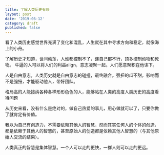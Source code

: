 ```yaml
---
title: 了解人类历史有感
layout: post
date: '2019-03-12'
category: draft
published: false
---
```


看了人类历史感觉世界充满了变化和混乱，人生就在其中寻求方向和稳定，就像海上的小舟。

了解历史才知道，世间动荡，人谁都控制不了，连自己都不行，顶多控制动物和死物。
牛逼的人可以将人们的利益align，意志凝聚一起。人们愿意聚积在他讳下。

人是自由意志，人类历史就是自由意志的碰撞，最终融合。强扭的瓜不甜，影响而不是强扭，才能驱动他人，带好团队。

格局高的人能接纳各种各样形形色色的人，能够站在人类的高度人类历史的高度看待问题

从历史来看，没有什么是绝对的，做自己热爱的事儿，用心做就可以了，只要你做了就肯定有价值。


我以为自己有创造力，不需要依赖其他人的智慧，然而其实任何人的个体的创造，都是依赖于其他人的智慧的，甚至原始人的创造都是依赖其他人智慧的（与其他原始人交流的结果）。

人类真正的智慧是集体智慧。一个人可以走的更快，一群人则可以走的更远。
